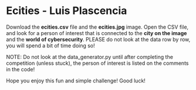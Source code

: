 # Ecities - Luis Plascencia
Download the **ecities.csv** file and the **ecities.jpg** image. Open the CSV file, and look for a person of interest that is connected to the **city on the image** and the **world of cybersecurity**. PLEASE do not look at the data row by row, you will spend a bit of time doing so!

NOTE: Do not look at the data_generator.py until after completing the competition (unless stuck), the person of interest is listed on the comments in the code!

Hope you enjoy this fun and simple challenge! Good luck!
